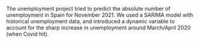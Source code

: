 The unemployment project tried to predict the absolute number of unemployment in Spain for November 2021. We used a SARIMA model with historical unemployment data, and introduced a
dynamic variable to account for the sharp increase in unemployment around March/April 2020 (when Covid hit).

